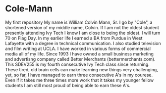 # Cole-Mann
My first repository
My name is William Colvin Mann, Sr. 
I go by "Cole", a shortened version of my middle name, Colvin.
If I am not the oldest student presently attending Ivy Tech I know I am close to being the oldest.  I will turn 70 on Flag Day.  In my earlier life I earned a BA from Purdue in West Lafayette with a degree in technical communication.  I also studied television and film writing at UCLA.  I have worked in various forms of commercial media all of my life.  Since 1993 I have owned a small business marketing and advertisng company called Better Merchants (bettermerchants.com).  This SDEV255 is my fourth consecutive Ivy Tech class since returning.  These tired, old brain cells can make learning new things very challenging, yet, so far, I have managed to earn three consecutive A's in my courese.  Even if it takes me three times more work that it takes my younger fellow students I am still most proud of being able to earn these A's.  
